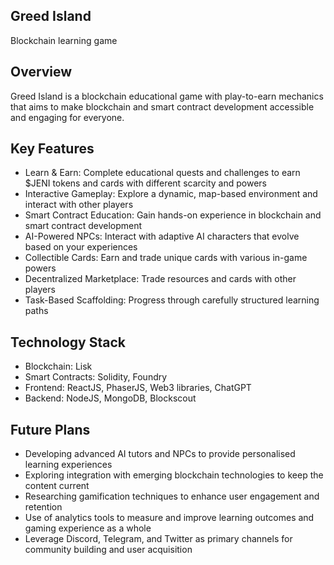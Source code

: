 ## Greed Island

Blockchain learning game

## Overview

Greed Island is a blockchain educational game with play-to-earn mechanics that aims to make blockchain and smart contract development accessible and engaging for everyone.

## Key Features

- Learn & Earn: Complete educational quests and challenges to earn $JENI tokens and cards with different scarcity and powers
- Interactive Gameplay: Explore a dynamic, map-based environment and interact with other players
- Smart Contract Education: Gain hands-on experience in blockchain and smart contract development
- AI-Powered NPCs: Interact with adaptive AI characters that evolve based on your experiences
- Collectible Cards: Earn and trade unique cards with various in-game powers
- Decentralized Marketplace: Trade resources and cards with other players
- Task-Based Scaffolding: Progress through carefully structured learning paths

## Technology Stack

- Blockchain: Lisk
- Smart Contracts: Solidity, Foundry
- Frontend: ReactJS, PhaserJS, Web3 libraries, ChatGPT
- Backend: NodeJS, MongoDB, Blockscout

## Future Plans

- Developing advanced AI tutors and NPCs to provide personalised learning experiences
- Exploring integration with emerging blockchain technologies to keep the content current
- Researching gamification techniques to enhance user engagement and retention
- Use of analytics tools to measure and improve learning outcomes and gaming experience as a whole
- Leverage Discord, Telegram, and Twitter as primary channels for community building and user acquisition
